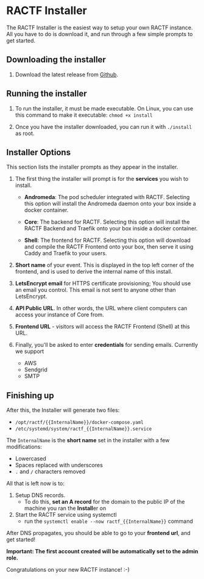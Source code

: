 # RACTF Installer
The RACTF Installer is the easiest way to setup your own RACTF instance. All you have to do is download it, and run through a few simple prompts to get started.

## Downloading the installer
1. Download the latest release from [Github](https://github.com/ractf/install/releases/latest/). 

## Running the installer

1. To run the installer, it must be made executable. On Linux, you can use this command to make it executable: `chmod +x install`

2. Once you have the installer downloaded, you can run it with `./install` as root.

## Installer Options

This section lists the installer prompts as they appear in the installer.

1. The first thing the installer will prompt is for the **services** you wish to install.
   
   - **Andromeda**: The pod scheduler integrated with RACTF. Selecting this option will install the Andromeda daemon onto your box inside a docker container.

   - **Core**: The backend for RACTF. Selecting this option will install the RACTF Backend and Traefik onto your box inside a docker container.

   - **Shell**: The frontend for RACTF. Selecting this option will download and compile the RACTF Frontend onto your box, then serve it using Caddy and Traefik to your users.

2. **Short name** of your event. This is displayed in the top left corner of the frontend, and is used to derive the internal name of this install.

3. **LetsEncrypt email** for HTTPS certificate provisioning; You should use an email you control. This email is not sent to anyone other than LetsEncrypt.

4. **API Public URL**. In other words, the URL where client computers can access your instance of Core from.

5. **Frontend URL** - visitors will access the RACTF Frontend (Shell) at this URL.

6. Finally, you'll be asked to enter **credentials** for sending emails. Currently we support 
    - AWS
    - Sendgrid
    - SMTP

## Finishing up

After this, the Installer will generate two files: 
- `/opt/ractf/{{InternalName}}/docker-compose.yaml`
- `/etc/systemd/system/ractf_{{InternalName}}.service`

The `InternalName` is the **short name** set in the installer with a few modifications:
- Lowercased
- Spaces replaced with underscores
-  `.` and `/` characters removed

All that is left now is to: 
1. Setup DNS records. 
   - To do this, **set an A record** for the domain to the public IP of the machine you ran the **Install**er on
2. Start the RACTF service using systemctl
   - run the `systemctl enable --now ractf_{{InternalName}}` command

After DNS propagates, you should be able to go to your **frontend url**, and get started!

**Important: The first account created will be automatically set to the admin role.**

Congratulations on your new RACTF instance! :-) 
